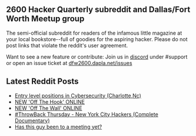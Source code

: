 ## 2600 Hacker Quarterly subreddit and Dallas/Fort Worth Meetup group
The semi-official subreddit for readers of the infamous little magazine at your local bookstore--full of goodies for the aspiring hacker. Please do not post links that violate the reddit's user agreement.

Want to see a new feature or contribute: 
Join us in [discord](https://dfw2600.dapla.net/chat) under #support or open an issue ticket at [dfw2600.dapla.net/issues](https://dfw2600.dapla.net/issues)

## Latest Reddit Posts
<!-- BLOG-POST-LIST:START -->
- [Entry level positions in Cybersecurity (Charlotte,Nc)](https://www.reddit.com/r/2600/comments/s3dxq1/entry_level_positions_in_cybersecurity_charlottenc/)
- [NEW 'Off The Hook' ONLINE](https://2600.com/hook/12-01-2022)
- [NEW 'Off The Wall' ONLINE](https://2600.com/wall/11-01-2022)
- [#ThrowBack Thursday - New York City Hackers (Complete Documentary)](https://www.reddit.com/r/2600/comments/rx85tg/throwback_thursday_new_york_city_hackers_complete/)
- [Has this guy been to a meeting yet?](https://www.reddit.com/r/2600/comments/rw9uw2/has_this_guy_been_to_a_meeting_yet/)
<!-- BLOG-POST-LIST:END -->

